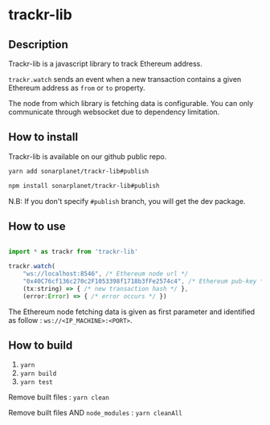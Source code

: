 # trackr-lib


## Description

Trackr-lib is a javascript library to track Ethereum address.

`trackr.watch` sends an event when a new transaction contains a given Ethereum address as `from` or `to` property.

The node from which library is fetching data is configurable. You can only communicate through websocket due to dependency limitation.


## How to install

Trackr-lib is available on our github public repo.

```bash
yarn add sonarplanet/trackr-lib#publish
```

```bash
npm install sonarplanet/trackr-lib#publish
```

N.B: If you don't specify `#publish` branch, you will get the dev package.

## How to use

```javascript

import * as trackr from 'trackr-lib'

trackr.watch(
    "ws://localhost:8546", /* Ethereum node url */
    "0x40C76cf136c270c2F1053398f1718b3fFe2574c4", /* Ethereum pub-key */
    (tx:string) => { /* new transaction hash */ },
    (error:Error) => { /* error occurs */ })

```

The Ethereum node fetching data is given as first parameter and identified as follow : `ws://<IP_MACHINE>:<PORT>`. 

## How to build

1. `yarn`
2. `yarn build`
3. `yarn test` 


Remove built files : `yarn clean`

Remove built files AND `node_modules` : `yarn cleanAll`